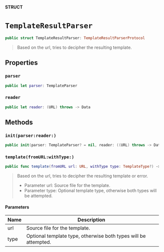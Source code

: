 **STRUCT**

# `TemplateResultParser`

```swift
public struct TemplateResultParser: TemplateResultParserProtocol
```

> Based on the url, tries to decipher the resulting template.

## Properties
### `parser`

```swift
public let parser: TemplateParser
```

### `reader`

```swift
public let reader: (URL) throws -> Data
```

## Methods
### `init(parser:reader:)`

```swift
public init(parser: TemplateParser? = nil, reader: ((URL) throws -> Data)? = nil)
```

### `template(fromURL:withType:)`

```swift
public func template(fromURL url: URL, withType type: TemplateType?) -> TemplateResult
```

> Based on the url, tries to decipher the resulting template or error.
> - Parameter url: Source file for the template.
> - Parameter type: Optional template type, otherwise both types will be attempted.

#### Parameters

| Name | Description |
| ---- | ----------- |
| url | Source file for the template. |
| type | Optional template type, otherwise both types will be attempted. |